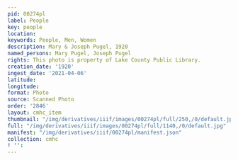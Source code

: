 ```yaml
---
pid: 00274pl
label: People
key: people
location: 
keywords: People, Men, Women
description: Mary & Joseph Pugel, 1920
named_persons: Mary Pugel, Joseph Pugel
rights: This photo is property of Lake County Public Library.
creation_date: '1920'
ingest_date: '2021-04-06'
latitude: 
longitude: 
format: Photo
source: Scanned Photo
order: '2846'
layout: cmhc_item
thumbnail: "/img/derivatives/iiif/images/00274pl/full/250,/0/default.jpg"
full: "/img/derivatives/iiif/images/00274pl/full/1140,/0/default.jpg"
manifest: "/img/derivatives/iiif/00274pl/manifest.json"
collection: cmhc
! '': 
---
```

